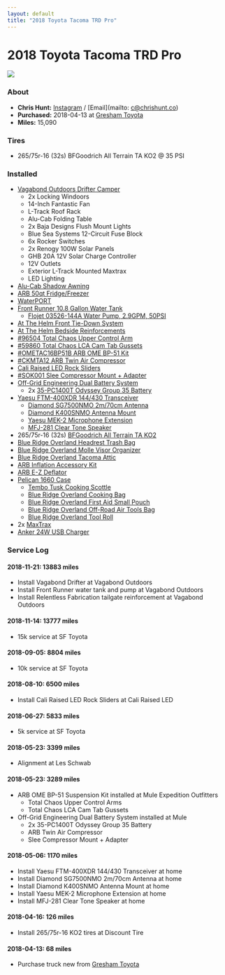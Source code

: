 ```yaml
---
layout: default
title: "2018 Toyota Tacoma TRD Pro"
---
```


# 2018 Toyota Tacoma TRD Pro
![](https://photos.smugmug.com/photos/i-JxrXSpX/0/052dbd83/X3/i-JxrXSpX-X3.jpg)

### About
- **Chris Hunt:** [Instagram](https://www.instagram.com/huntca/) / [Email](mailto: c@chrishunt.co)
- **Purchased:** 2018-04-13 at [Gresham Toyota](https://www.greshamtoyota.com/)
- **Miles:** 15,090

### Tires
- 265/75r-16 (32s) BFGoodrich All Terrain TA KO2 @ 35 PSI

### Installed
- [Vagabond Outdoors Drifter Camper](https://vagabondoutdoors.com)
  - 2x Locking Windoors
  - 14-Inch Fantastic Fan
  - L-Track Roof Rack
  - Alu-Cab Folding Table
  - 2x Baja Designs Flush Mount Lights
  - Blue Sea Systems 12-Circuit Fuse Block
  - 6x Rocker Switches
  - 2x Renogy 100W Solar Panels
  - GHB 20A 12V Solar Charge Controller
  - 12V Outlets
  - Exterior L-Track Mounted Maxtrax
  - LED Lighting
- [Alu-Cab Shadow Awning](https://chrshnt.com/2QHBWkM)
- [ARB 50qt Fridge/Freezer](https://chrshnt.com/2QWw6vL)
- [WaterPORT](https://chrshnt.com/2BBy8MF)
- [Front Runner 10.8 Gallon Water Tank](https://chrshnt.com/2PC5OlP)
  - [Flojet 03526-144A Water Pump, 2.9GPM, 50PSI](https://chrshnt.com/2PBir0x)
- [At The Helm Front Tie-Down System](https://chrshnt.com/2PXGM0M)
- [At The Helm Bedside Reinforcements](https://chrshnt.com/2PVJQe2)
- [#96504 Total Chaos Upper Control Arm](https://chrshnt.com/2vTDwdq)
- [#59860 Total Chaos LCA Cam Tab Gussets](https://chrshnt.com/2vWorHV)
- [#OMETAC16BP51B ARB OME BP-51 Kit](https://chrshnt.com/2r47F4P)
- [#CKMTA12 ARB Twin Air Compressor](https://chrshnt.com/2r98n0B)
- [Cali Raised LED Rock Sliders](https://chrshnt.com/2vSlwg3)
- [#SOK001 Slee Compressor Mount + Adapter](https://chrshnt.com/2vYQczu)
- [Off-Grid Engineering Dual Battery System](https://chrshnt.com/2vY6Zmf)
  - 2x [35-PC1400T Odyssey Group 35 Battery](https://chrshnt.com/2vWrqAb)
- [Yaesu FTM-400XDR 144/430 Transceiver](https://chrshnt.com/2I1Bycd)
  - [Diamond SG7500NMO 2m/70cm Antenna](https://chrshnt.com/2I0FXwk)
  - [Diamond K400SNMO Antenna Mount](https://chrshnt.com/2I6Rxpq)
  - [Yaesu MEK-2 Microphone Extension](https://chrshnt.com/2I0Dkuf)
  - [MFJ-281 Clear Tone Speaker](https://chrshnt.com/2IpGRpH)
- 265/75r-16 (32s) [BFGoodrich All Terrain TA KO2](https://chrshnt.com/2w2RXvs)
- [Blue Ridge Overland Headrest Trash Bag](https://chrshnt.com/2I25qZt)
- [Blue Ridge Overland Molle Visor Organizer](https://chrshnt.com/2r6wVr4)
- [Blue Ridge Overland Tacoma Attic](https://chrshnt.com/2HXPgAl)
- [ARB Inflation Accessory Kit](https://chrshnt.com/2w2XnGO)
- [ARB E-Z Deflator](https://chrshnt.com/2r49bnx)
- [Pelican 1660 Case](https://chrshnt.com/2w2pJkS)
  - [Tembo Tusk Cooking Scottle](https://chrshnt.com/2r99nSp)
  - [Blue Ridge Overland Cooking Bag](https://chrshnt.com/2r49ejd)
  - [Blue Ridge Overland First Aid Small Pouch](https://chrshnt.com/2I02WuE)
  - [Blue Ridge Overland Off-Road Air Tools Bag](https://chrshnt.com/2vWq1JF)
  - [Blue Ridge Overland Tool Roll](https://chrshnt.com/2w2tbMm)
- 2x [MaxTrax](https://us.maxtrax.com.au/)
- [Anker 24W USB Charger](https://chrshnt.com/2vAjS5Y)

### Service Log

#### 2018-11-21: 13883 miles
- Install Vagabond Drifter at Vagabond Outdoors
- Install Front Runner water tank and pump at Vagabond Outdoors
- Install Relentless Fabrication tailgate reinforcement at Vagabond Outdoors

#### 2018-11-14: 13777 miles
- 15k service at SF Toyota

#### 2018-09-05: 8804 miles
- 10k service at SF Toyota

#### 2018-08-10: 6500 miles
- Install Cali Raised LED Rock Sliders at Cali Raised LED

#### 2018-06-27: 5833 miles
- 5k service at SF Toyota

#### 2018-05-23: 3399 miles
- Alignment at Les Schwab

#### 2018-05-23: 3289 miles
- ARB OME BP-51 Suspension Kit installed at Mule Expedition Outfitters
  - Total Chaos Upper Control Arms
  - Total Chaos LCA Cam Tab Gussets
- Off-Grid Engineering Dual Battery System installed at Mule
  - 2x 35-PC1400T Odyssey Group 35 Battery
  - ARB Twin Air Compressor
  - Slee Compressor Mount + Adapter

#### 2018-05-06: 1170 miles
- Install Yaesu FTM-400XDR 144/430 Transceiver at home
- Install Diamond SG7500NMO 2m/70cm Antenna at home
- Install Diamond K400SNMO Antenna Mount at home
- Install Yaesu MEK-2 Microphone Extension at home
- Install MFJ-281 Clear Tone Speaker at home

#### 2018-04-16: 126 miles
- Install 265/75r-16 KO2 tires at Discount Tire

#### 2018-04-13: 68 miles
- Purchase truck new from [Gresham Toyota](https://www.greshamtoyota.com/)
